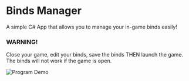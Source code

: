 # Binds Manager
 A simple C# App that allows you to manage your in-game binds easily!

### WARNING!
Close your game, edit your binds, save the binds THEN launch the game. The binds will not work if the game is open.

![Program Demo](https://imgur.com/a/UEOBAMj)